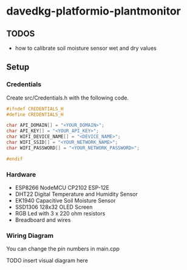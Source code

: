 # davedkg-platformio-plantmonitor

## TODOS

- how to calibrate soil moisture sensor wet and dry values

## Setup

### Credentials

Create src/Credentials.h with the following code.

```cpp
#ifndef CREDENTIALS_H
#define CREDENTIALS_H

char API_DOMAIN[] = "<YOUR_DOMAIN>";
char API_KEY[] = "<YOUR_API_KEY>";
char WIFI_DEVICE_NAME[] = "<DEVICE_NAME>";
char WIFI_SSID[] = "<YOUR_NETWORK_NAME>";
char WIFI_PASSWORD[] = "<YOUR_NETWORK_PASSWORD>";

#endif
```

### Hardware

- ESP8266 NodeMCU CP2102 ESP-12E
- DHT22 Digital Temperature and Humidity Sensor
- EK1940 Capacitive Soil Moisture Sensor
- SSD1306 128x32 OLED Screen
- RGB Led with 3 x 220 ohm resistors
- Breadboard and wires

### Wiring Diagram

You can change the pin numbers in main.cpp

TODO insert visual diagram here
